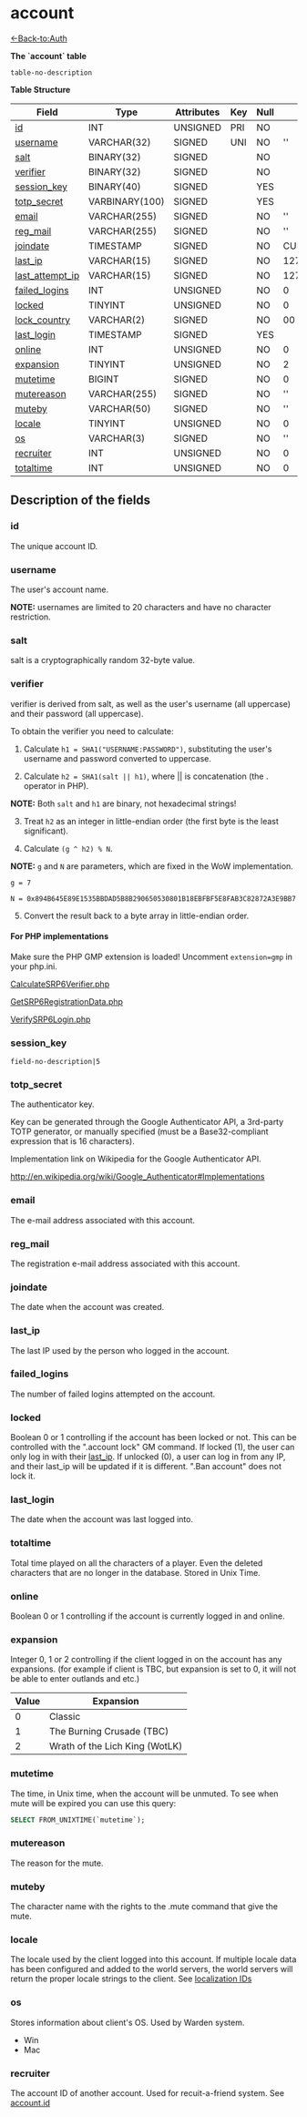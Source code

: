 # account

[<-Back-to:Auth](database-auth)

**The \`account\` table**

`table-no-description`

**Table Structure**

| Field                 | Type           | Attributes | Key | Null | Default           | Extra          | Comment    |
| --------------------- | -------------- | ---------- | --- | ---- | ----------------- | -------------- | ---------- |
| [id][1]               | INT            | UNSIGNED   | PRI | NO   |                   | AUTO_INCREMENT | Identifier |
| [username][2]         | VARCHAR(32)    | SIGNED     | UNI | NO   | ''                |                |            |
| [salt][3]             | BINARY(32)     | SIGNED     |     | NO   |                   |                |            |
| [verifier][4]         | BINARY(32)     | SIGNED     |     | NO   |                   |                |            |
| [session_key][5]      | BINARY(40)     | SIGNED     |     | YES  |                   |                |            |
| [totp_secret][6]      | VARBINARY(100) | SIGNED     |     | YES  |                   |                |            |
| [email][7]            | VARCHAR(255)   | SIGNED     |     | NO   | ''                |                |            |
| [reg_mail][8]         | VARCHAR(255)   | SIGNED     |     | NO   | ''                |                |            |
| [joindate][9]         | TIMESTAMP      | SIGNED     |     | NO   | CURRENT_TIMESTAMP |                |            |
| [last_ip][10]         | VARCHAR(15)    | SIGNED     |     | NO   | 127.0.0.1         |                |            |
| [last_attempt_ip][11] | VARCHAR(15)    | SIGNED     |     | NO   | 127.0.0.1         |                |            |
| [failed_logins][12]   | INT            | UNSIGNED   |     | NO   | 0                 |                |            |
| [locked][13]          | TINYINT        | UNSIGNED   |     | NO   | 0                 |                |            |
| [lock_country][14]    | VARCHAR(2)     | SIGNED     |     | NO   | 00                |                |            |
| [last_login][15]      | TIMESTAMP      | SIGNED     |     | YES  |                   |                |            |
| [online][16]          | INT            | UNSIGNED   |     | NO   | 0                 |                |            |
| [expansion][17]       | TINYINT        | UNSIGNED   |     | NO   | 2                 |                |            |
| [mutetime][18]        | BIGINT         | SIGNED     |     | NO   | 0                 |                |            |
| [mutereason][19]      | VARCHAR(255)   | SIGNED     |     | NO   | ''                |                |            |
| [muteby][20]          | VARCHAR(50)    | SIGNED     |     | NO   | ''                |                |            |
| [locale][21]          | TINYINT        | UNSIGNED   |     | NO   | 0                 |                |            |
| [os][22]              | VARCHAR(3)     | SIGNED     |     | NO   | ''                |                |            |
| [recruiter][23]       | INT            | UNSIGNED   |     | NO   | 0                 |                |            |
| [totaltime][24]       | INT            | UNSIGNED   |     | NO   | 0                 |                |            |

[1]: #id
[2]: #username
[3]: #salt
[4]: #verifier
[5]: #sessionkey
[6]: #totpsecret
[7]: #email
[8]: #regmail
[9]: #joindate
[10]: #lastip
[11]: #last_attemptip
[12]: #failedlogins
[13]: #locked
[14]: #lockcountry
[15]: #lastlogin
[16]: #online
[17]: #expansion
[18]: #mutetime
[19]: #mutereason
[20]: #muteby
[21]: #locale
[22]: #os
[23]: #recruiter
[24]: #totaltime

## Description of the fields

### id

The unique account ID.

### username

The user's account name.

**NOTE:** usernames are limited to 20 characters and have no character restriction.

### salt

salt is a cryptographically random 32-byte value.

### verifier

verifier is derived from salt, as well as the user's username (all uppercase) and their password (all uppercase).

To obtain the verifier you need to calculate:

1. Calculate `h1 = SHA1("USERNAME:PASSWORD")`, substituting the user's username and password converted to uppercase.

2. Calculate `h2 = SHA1(salt || h1)`, where || is concatenation (the . operator in PHP).

**NOTE:** Both `salt` and `h1` are binary, not hexadecimal strings!

3. Treat `h2` as an integer in little-endian order (the first byte is the least significant).

4. Calculate `(g ^ h2) % N`.

**NOTE:** `g` and `N` are parameters, which are fixed in the WoW implementation.

`g = 7`

`N = 0x894B645E89E1535BBDAD5B8B290650530801B18EBFBF5E8FAB3C82872A3E9BB7`

5. Convert the result back to a byte array in little-endian order.

#### For PHP implementations

Make sure the PHP GMP extension is loaded! Uncomment `extension=gmp` in your php.ini.

[CalculateSRP6Verifier.php](https://gist.github.com/Treeston/db44f23503ae9f1542de31cb8d66781e)

[GetSRP6RegistrationData.php](https://gist.github.com/Treeston/40b99dd71f55d55c68857919088b2e41)

[VerifySRP6Login.php](https://gist.github.com/Treeston/34d9249fb467dddc11b2568e74f8cb1e)

### session\_key

`field-no-description|5`

### totp\_secret

The authenticator key.

Key can be generated through the Google Authenticator API, a 3rd-party TOTP generator, or manually specified (must be a Base32-compliant expression that is 16 characters).

Implementation link on Wikipedia for the Google Authenticator API.

<http://en.wikipedia.org/wiki/Google_Authenticator#Implementations>

### email

The e-mail address associated with this account.

### reg\_mail

The registration e-mail address associated with this account.

### joindate

The date when the account was created.

### last\_ip

The last IP used by the person who logged in the account.

### failed\_logins

The number of failed logins attempted on the account.

### locked

Boolean 0 or 1 controlling if the account has been locked or not. This can be controlled with the ".account lock" GM command. If locked (1), the user can only log in with their [last_ip][11]. If unlocked (0), a user can log in from any IP, and their last_ip will be updated if it is different. ".Ban account" does not lock it.

### last\_login

The date when the account was last logged into.

### totaltime

Total time played on all the characters of a player. Even the deleted characters that are no longer in the database.
Stored in Unix Time.

### online

Boolean 0 or 1 controlling if the account is currently logged in and online.

### expansion

Integer 0, 1 or 2 controlling if the client logged in on the account has any expansions. (for example if client is TBC, but expansion is set to 0, it will not be able to enter outlands and etc.)

| Value | Expansion                      |
| ----- | ------------------------------ |
| 0     | Classic                        |
| 1     | The Burning Crusade (TBC)      |
| 2     | Wrath of the Lich King (WotLK) |

### mutetime

The time, in Unix time, when the account will be unmuted. To see when mute will be expired you can use this query:

```sql
SELECT FROM_UNIXTIME(`mutetime`);
```

### mutereason

The reason for the mute.

### muteby

The character name with the rights to the .mute command that give the mute.

### locale

The locale used by the client logged into this account. If multiple locale data has been configured and added to the world servers, the world servers will return the proper locale strings to the client. See [localization IDs](Localization_lang)

### os

Stores information about client's OS. Used by Warden system.

- Win
- Mac

### recruiter

The account ID of another account. Used for recuit-a-friend system. See [account.id][1]
